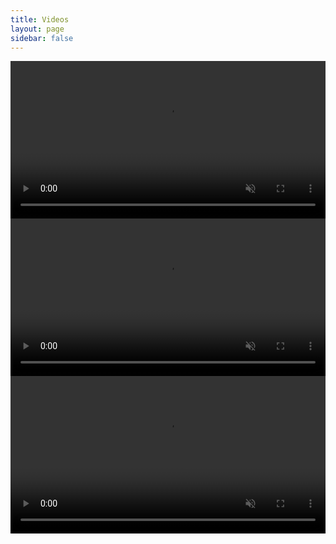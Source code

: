 ```yaml
---
title: Videos
layout: page
sidebar: false
---
```


<!-- # {{ $frontmatter.title }} -->

<!-- https://developer.mozilla.org/en-US/docs/Web/HTML/Element/video -->

<video autoplay loop muted disablepictureinpicture disableremoteplayback preload width="100%">
  <source src="https://assets.hdc.ntnu.no/assets/artworks/videos/guiding-lights_2.webm" type="video/webm">
  <!-- <source src="https://assets.hdc.ntnu.no/assets/artworks/videos/guiding-lights_2.mp4" type="video/mp4"> -->
  Your browser does not support the video tag.
</video>

<br />

<video autoplay loop muted disablepictureinpicture disableremoteplayback preload width="100%">
  <source src="https://assets.hdc.ntnu.no/assets/artworks/videos/guiding-lights_2.mp4" type="video/mp4">
  Your browser does not support the video tag.
</video>

<br />

<video autoplay loop muted disablepictureinpicture disableremoteplayback preload width="100%">
  <source src="https://assets.hdc.ntnu.no/assets/artworks/videos/guiding-lights_2.webm" type="video/webm">
  <source src="https://assets.hdc.ntnu.no/assets/artworks/videos/guiding-lights_2.mp4" type="video/mp4">
  Your browser does not support the video tag.
</video>

<!--
<video autoplay loop muted disablepictureinpicture disableremoteplayback preload width="100%">
  <source src="https://assets.hdc.ntnu.no/assets/artworks/videos/guiding-lights_1.webm" type="video/webm">
  Your browser does not support the video tag.
</video> -->
